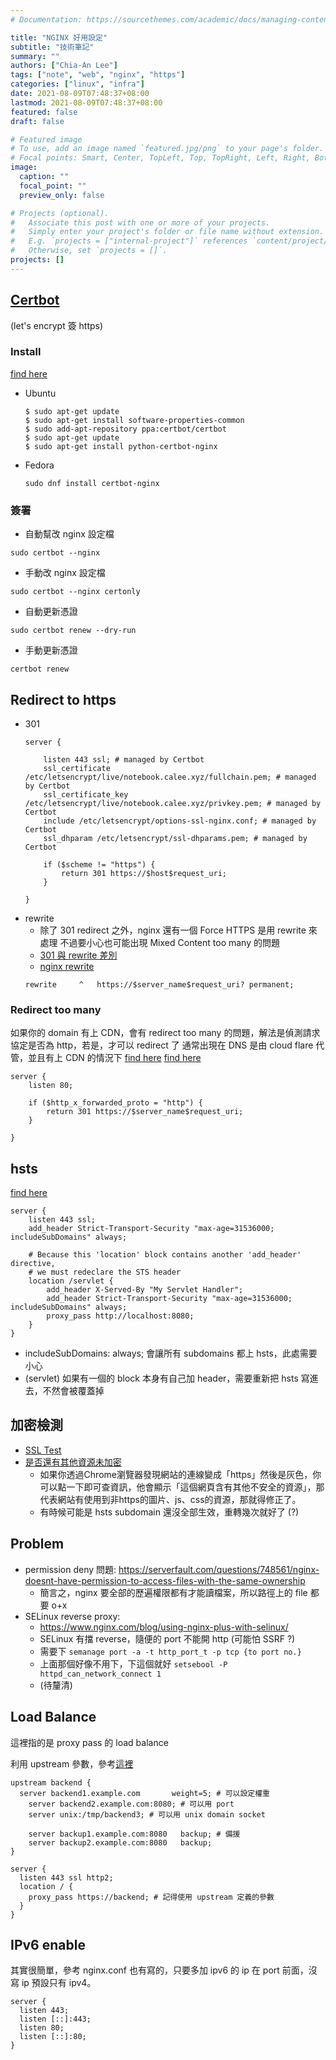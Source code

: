```yaml
---
# Documentation: https://sourcethemes.com/academic/docs/managing-content/

title: "NGINX 好用設定"
subtitle: "技術筆記"
summary: ""
authors: ["Chia-An Lee"]
tags: ["note", "web", "nginx", "https"]
categories: ["linux", "infra"]
date: 2021-08-09T07:48:37+08:00
lastmod: 2021-08-09T07:48:37+08:00
featured: false
draft: false

# Featured image
# To use, add an image named `featured.jpg/png` to your page's folder.
# Focal points: Smart, Center, TopLeft, Top, TopRight, Left, Right, BottomLeft, Bottom, BottomRight.
image:
  caption: ""
  focal_point: ""
  preview_only: false

# Projects (optional).
#   Associate this post with one or more of your projects.
#   Simply enter your project's folder or file name without extension.
#   E.g. `projects = ["internal-project"]` references `content/project/deep-learning/index.md`.
#   Otherwise, set `projects = []`.
projects: []
---
```


## [Certbot](https://certbot.eff.org/#fedora24-nginx)
(let's encrypt 簽 https)

### Install
[find here](https://certbot.eff.org/#ubuntutzesty-nginx)
- Ubuntu
    ```shell
    $ sudo apt-get update
    $ sudo apt-get install software-properties-common
    $ sudo add-apt-repository ppa:certbot/certbot
    $ sudo apt-get update
    $ sudo apt-get install python-certbot-nginx 
    ```
- Fedora
    ```shell
    sudo dnf install certbot-nginx
    ```

### 簽署
- 自動幫改 nginx 設定檔
```shell
sudo certbot --nginx
```

- 手動改 nginx 設定檔
```shell
sudo certbot --nginx certonly
```
- 自動更新憑證
```shell
sudo certbot renew --dry-run
```
- 手動更新憑證
```shell
certbot renew
```

## Redirect to https
- 301
    ```shell
    server {

        listen 443 ssl; # managed by Certbot        
        ssl_certificate /etc/letsencrypt/live/notebook.calee.xyz/fullchain.pem; # managed by Certbot
        ssl_certificate_key /etc/letsencrypt/live/notebook.calee.xyz/privkey.pem; # managed by Certbot
        include /etc/letsencrypt/options-ssl-nginx.conf; # managed by Certbot
        ssl_dhparam /etc/letsencrypt/ssl-dhparams.pem; # managed by Certbot

        if ($scheme != "https") {                   
            return 301 https://$host$request_uri;   
        }

    }
    ```
- rewrite
    - 除了 301 redirect 之外，nginx 還有一個 Force HTTPS 是用 rewrite 來處理
      不過要小心也可能出現 Mixed Content too many 的問題
    - [301 與 rewrite 差別](https://stackoverflow.com/questions/30165746/nginx-return-301-vs-rewrite)
    - [nginx rewrite](https://www.nginx.com/blog/creating-nginx-rewrite-rules/)
    ```shell
    rewrite     ^   https://$server_name$request_uri? permanent;
    ```

### Redirect too many
如果你的 domain 有上 CDN，會有 redirect too many 的問題，解法是偵測請求協定是否為 http，若是，才可以 redirect 了
通常出現在 DNS 是由 cloud flare 代管，並且有上 CDN 的情況下
[find here](https://stackoverflow.com/questions/41583088/http-to-https-nginx-too-many-redirects)
[find here](https://talk.ninghao.net/t/http-https/4644)
```shell
server {
    listen 80;

    if ($http_x_forwarded_proto = "http") {
        return 301 https://$server_name$request_uri;
    }

}
```

## hsts
[find here](https://www.nginx.com/blog/http-strict-transport-security-hsts-and-nginx/)
```shell
server {
    listen 443 ssl;
    add_header Strict-Transport-Security "max-age=31536000; includeSubDomains" always;
    
    # Because this 'location' block contains another 'add_header' directive,
    # we must redeclare the STS header
    location /servlet {
        add_header X-Served-By "My Servlet Handler";
        add_header Strict-Transport-Security "max-age=31536000; includeSubDomains" always;
        proxy_pass http://localhost:8080;
    }
}
```
- includeSubDomains: always; 會讓所有 subdomains 都上 hsts，此處需要小心
- (servlet) 如果有一個的 block 本身有自己加 header，需要重新把 hsts 寫進去，不然會被覆蓋掉

## 加密檢測
- [SSL Test](https://www.ssllabs.com/ssltest)
- [是否還有其他資源未加密](https://www.whynopadlock.com)
    - 如果你透過Chrome瀏覽器發現網站的連線變成「https」然後是灰色，你可以點一下即可查資訊，他會顯示「這個網頁含有其他不安全的資源」，那代表網站有使用到非https的圖片、js、css的資源，那就得修正了。
    - 有時候可能是 hsts subdomain 還沒全部生效，重轉幾次就好了 (?)

## Problem
- permission deny 問題: https://serverfault.com/questions/748561/nginx-doesnt-have-permission-to-access-files-with-the-same-ownership
    - 簡言之，nginx 要全部的歷遍權限都有才能讀檔案，所以路徑上的 file 都要 o+x
- SELinux reverse proxy: 
    - https://www.nginx.com/blog/using-nginx-plus-with-selinux/
    - SELinux 有擋 reverse，隨便的 port 不能開 http (可能怕 SSRF ?)
    - 需要下 `semanage port -a -t http_port_t -p tcp {to port no.}`
    - 上面那個好像不用下，下這個就好 `setsebool -P httpd_can_network_connect 1`
    - (待釐清)

## Load Balance

這裡指的是 proxy pass 的 load balance

利用 upstream 參數，參考[這裡](http://nginx.org/en/docs/http/ngx_http_upstream_module.html)

```
upstream backend {
  server backend1.example.com       weight=5; # 可以設定權重
    server backend2.example.com:8080; # 可以用 port
    server unix:/tmp/backend3; # 可以用 unix domain socket

    server backup1.example.com:8080   backup; # 備援
    server backup2.example.com:8080   backup;
}

server {
  listen 443 ssl http2;
  location / {
    proxy_pass https://backend; # 記得使用 upstream 定義的參數
  }
}
```

## IPv6 enable

其實很簡單，參考 nginx.conf 也有寫的，只要多加 ipv6 的 ip 在 port 前面，沒寫 ip 預設只有 ipv4。

```
server {
  listen 443;
  listen [::]:443;
  listen 80;
  listen [::]:80;
}
```
